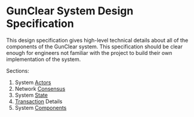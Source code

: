 # GunClear System Design Specification

This design specification gives high-level technical details about all of the components
of the GunClear system. This specification should be clear enough for engineers not familiar
with the project to build their own implementation of the system.

Sections:
1. System [Actors](Actors.md)
2. Network [Consensus](Consensus.md)
3. System [State](State.md)
4. [Transaction](Transaction.md) Details
5. System [Components](Components.md)
